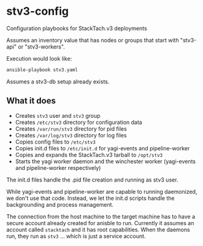stv3-config
==============

Configuration playbooks for StackTach.v3 deployments

Assumes an inventory value that has nodes or groups that start with "stv3-api" or "stv3-workers".

Execution would look like:

```bash
ansible-playbook stv3.yaml 
```

Assumes a stv3-db setup already exists.


What it does
------------

* Creates `stv3` user and `stv3` group
* Creates `/etc/stv3` directory for configuration data
* Creates `/var/run/stv3` directory for pid files
* Creates `/var/log/stv3` directory for log files
* Copies config files to `/etc/stv3`
* Copies init.d files to `/etc/init.d` for yagi-events and pipeline-worker
* Copies and expands the StackTach.v3 tarball to `/opt/stv3`
* Starts the yagi worker daemon and the winchester worker 
    (yagi-events and pipeline-worker respectively)

The init.d files handle the .pid file creation and running as stv3 user.

While yagi-events and pipeline-worker are capable to running daemonized, we don't use that code.
Instead, we let the init.d scripts handle the backgrounding and process management.

The connection from the host machine to the target machine has to have a secure account already created for anisble to run. Currently it assumes an account called `stacktach` and it has root capabilities. When the daemons run, they run as `stv3` ... which is just a service account. 
